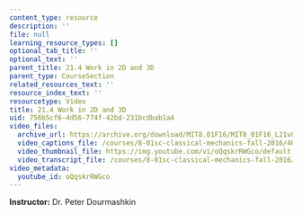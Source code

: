 ```yaml
---
content_type: resource
description: ''
file: null
learning_resource_types: []
optional_tab_title: ''
optional_text: ''
parent_title: 21.4 Work in 2D and 3D
parent_type: CourseSection
related_resources_text: ''
resource_index_text: ''
resourcetype: Video
title: 21.4 Work in 2D and 3D
uid: 756b5cf6-4d56-774f-42bd-231bcdbab1a4
video_files:
  archive_url: https://archive.org/download/MIT8.01F16/MIT8_01F16_L21v04_360p.mp4
  video_captions_file: /courses/8-01sc-classical-mechanics-fall-2016/469ce8aa306053b5a3c1cbe5a228f79a_oQqskrRWGco.vtt
  video_thumbnail_file: https://img.youtube.com/vi/oQqskrRWGco/default.jpg
  video_transcript_file: /courses/8-01sc-classical-mechanics-fall-2016/5b46e4c4c3e8330b6a63c651276c9eb8_oQqskrRWGco.pdf
video_metadata:
  youtube_id: oQqskrRWGco
---
```


**Instructor:** Dr. Peter Dourmashkin